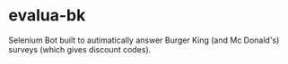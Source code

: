 # evalua-bk
Selenium Bot built to autimatically answer Burger King (and Mc Donald's) surveys (which gives discount codes).

